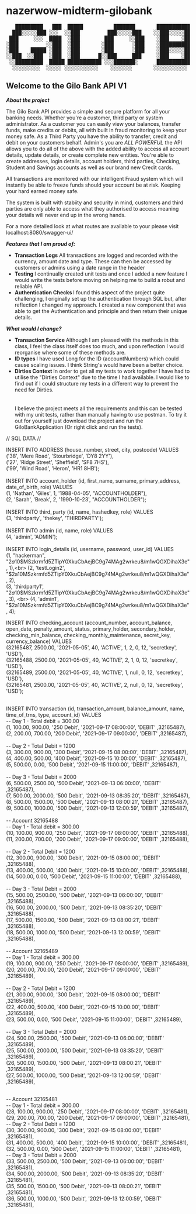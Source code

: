 # nazerwow-midterm-gilobank

<pre>
   █████████   ███  █████          ███████       ███████████    █████████   ██████   █████ █████   ████
  ███░░░░░███ ░░░  ░░███         ███░░░░░███    ░░███░░░░░███  ███░░░░░███ ░░██████ ░░███ ░░███   ███░ 
 ███     ░░░  ████  ░███        ███     ░░███    ░███    ░███ ░███    ░███  ░███░███ ░███  ░███  ███   
░███         ░░███  ░███       ░███      ░███    ░██████████  ░███████████  ░███░░███░███  ░███████    
░███    █████ ░███  ░███       ░███      ░███    ░███░░░░░███ ░███░░░░░███  ░███ ░░██████  ░███░░███   
░░███  ░░███  ░███  ░███      █░░███     ███     ░███    ░███ ░███    ░███  ░███  ░░█████  ░███ ░░███  
 ░░█████████  █████ ███████████ ░░░███████░      ███████████  █████   █████ █████  ░░█████ █████ ░░████
  ░░░░░░░░░  ░░░░░ ░░░░░░░░░░░    ░░░░░░░       ░░░░░░░░░░░  ░░░░░   ░░░░░ ░░░░░    ░░░░░ ░░░░░   ░░░░ </pre>
                                                                                     
<h2> Welcome to the Gilo Bank API V1 </h2>

<strong><em> About the project </em></strong> 

The Gilo Bank API provides a simple and secure platform for all your banking needs. Whether you're a customer, third party or system administrator. 
As a customer you can easily view your balances, transfer funds, make credits or debits, all with built in fraud monitoring to keep your money safe. 
As a Third Party you have the ability to transfer, credit and debit on your customers behalf. 
Admin's you are <em>ALL POWERFUL</em> the API allows you to do all of the above with the added ability to access all account details, update details, 
or create complete new entities. You're able to create addresses, login details, account holders, third parties, Checking, Student and Savings accounts
as well as our brand new Credit cards. 

All transactions are monitored with our intelligent Fraud system which will instantly be able to freeze funds should your account be at risk. Keeping 
your hard earned money safe. 

The system is built with stabiity and security in mind, customers and third parties are only able to access what they authorised to access meaning your 
details will never end up in the wrong hands. 

For a more detailed look at what routes are available to your please visit localhost:8080/swagger-ui/ 


<strong><em> Features that I am proud of: </em> </strong> 

<ul>
  <li> <b>Transaction Logs</b> All transactions are logged and recorded with the currency, amount date and type. These can then be accessed by customers
    or admins using a date range in the header </li>
  <li> <b> Testing </b> I continually created unit tests and once I added a new feature I would write the tests before moving on helping me to build a 
    robut and reliable API. </li>
  <li> <b> Authentication Checks </b> I found this aspect of the project quite challenging, I originally set up the authentication through SQL but, after 
    reflection I changed my approach. I created a new component that was able to get the Authentication and principle and then return their unique details.
  </ul>
  
  <strong><em> What would I change? </em> </strong> 
  <ul>
  <li> <b> Transaction Service </b> Although I am pleased with the methods in this class, I feel the class itself does too much, and upon reflection I would
    reorganise where some of these methods are.</li>
  <li> <b> ID types </b> I have used Long for the ID (accountNumbers) which could cause scaling issues. I think String's would have been a better choice. </li>
  <li> <b> Dirties Context </b> In order to get all my tests to work together I have had to utilise the "Dirties Context" due to the time I had available. 
    I would like to find out if I could structure my tests in a different way to prevent the need for Dirties. </li> <br>
  <br>
  I believe the project meets all the requirements and this can be tested with my unit tests, rather than manually having to use postman. To try it out for 
  yourself just download the project and run the GiloBankApplication (Or right click and run the tests). </ul>
  


// SQL DATA //

INSERT INTO ADDRESS (house_number, street, city, postcode) VALUES <br>
('38', 'Mere Road', 'Stourbridge', 'DY8 2YY'),<br>
('27', 'Ridge Street', 'Sheffield', 'SF8 7HS'),<br>
('99', 'Wind Road', 'Heron', 'HR1 8HB');<br>
<br>
INSERT INTO account_holder (id, first_name, surname, primary_address, date_of_birth, role) VALUES<br>
(1, 'Nathan', 'Giles', 1, '1988-04-05', "ACCOUNTHOLDER"),<br>
(2, 'Sarah', 'Break', 2, '1990-10-23', "ACCOUNTHOLDER");<br>
   <br>
INSERT INTO third_party (id, name, hashedkey, role) VALUES <br>
(3, 'thirdparty', 'thekey', 'THIRDPARTY');<br>
<br>
INSERT INTO admin (id, name, role) VALUES<br>
(4, 'admin', 'ADMIN');<br>
<br>
INSERT INTO login_details (id, username, password, user_id) VALUES<br>
(1, "hackerman", "$2a$10$MSzkrmfd5ZTipY0XkuCbAejBC9g74MAg2wrkeu8/m1wQGXDihaX3e", 1),<br>
(2, 'testLogin2', "$2a$10$MSzkrmfd5ZTipY0XkuCbAejBC9g74MAg2wrkeu8/m1wQGXDihaX3e", 2),<br>
(3, 'thirdparty1', "$2a$10$MSzkrmfd5ZTipY0XkuCbAejBC9g74MAg2wrkeu8/m1wQGXDihaX3e", 3), <br>
(4, 'admin1', "$2a$10$MSzkrmfd5ZTipY0XkuCbAejBC9g74MAg2wrkeu8/m1wQGXDihaX3e", 4);<br>

INSERT INTO checking_account (account_number, account_balance, open_date, penalty_amount, status, primary_holder, secondary_holder, checking_min_balance, checking_monthly_maintenance, secret_key, currency_balance) VALUES <br>
(32165487, 2500.00, '2021-05-05', 40, 'ACTIVE', 1, 2, 0, 12, 'secretkey', 'USD'), <br>
(32165488, 2500.00, '2021-05-05', 40, 'ACTIVE', 2, 1, 0, 12, 'secretkey', 'USD'), <br>
(32165489, 2500.00, '2021-05-05', 40, 'ACTIVE', 1, null, 0, 12, 'secretkey', 'USD'), <br>
(32165481, 2500.00, '2021-05-05', 40, 'ACTIVE', 2, null, 0, 12, 'secretkey', 'USD'); <br>

<br>
INSERT INTO transaction (id, transaction_amount, balance_amount, name, time_of_trns, type, account_id) VALUES <br>
-- Day 1 - Total debit = 300.00 <br>
(1, 100.00, 900.00, '250 Debit', '2021-09-17 08:00:00', 'DEBIT' ,32165487),<br>
(2, 200.00, 700.00, '200 Debit', '2021-09-17 09:00:00', 'DEBIT' ,32165487),<br><br>
-- Day 2 - Total Debit = 1200<br>
(3, 300.00, 900.00, '300 Debit', '2021-09-15 08:00:00', 'DEBIT' ,32165487),<br>
(4, 400.00, 500.00, '400 Debit', '2021-09-15 10:00:00', 'DEBIT' ,32165487),<br>
(5, 500.00, 0.00, '500 Debit', '2021-09-15 11:00:00', 'DEBIT' ,32165487),<br><br>
-- Day 3 - Total Debit = 2000<br>
(6, 500.00, 2500.00, '500 Debit', '2021-09-13 06:00:00', 'DEBIT' ,32165487),<br>
(7, 500.00, 2000.00, '500 Debit', '2021-09-13 08:35:20', 'DEBIT' ,32165487),<br>
(8, 500.00, 1500.00, '500 Debit', '2021-09-13 08:00:21', 'DEBIT' ,32165487),<br>
(9, 500.00, 1000.00, '500 Debit', '2021-09-13 12:00:59', 'DEBIT' ,32165487),<br><br>
-- Account 32165488<br>
-- Day 1 - Total debit = 300.00<br>
(10, 100.00, 900.00, '250 Debit', '2021-09-17 08:00:00', 'DEBIT' ,32165488),<br>
(11, 200.00, 700.00, '200 Debit', '2021-09-17 09:00:00', 'DEBIT' ,32165488),<br><br>
-- Day 2 - Total Debit = 1200<br>
(12, 300.00, 900.00, '300 Debit', '2021-09-15 08:00:00', 'DEBIT' ,32165488),<br>
(13, 400.00, 500.00, '400 Debit', '2021-09-15 10:00:00', 'DEBIT' ,32165488),<br>
(14, 500.00, 0.00, '500 Debit', '2021-09-15 11:00:00', 'DEBIT' ,32165488),<br><br>
-- Day 3 - Total Debit = 2000<br>
(15, 500.00, 2500.00, '500 Debit', '2021-09-13 06:00:00', 'DEBIT' ,32165488),<br>
(16, 500.00, 2000.00, '500 Debit', '2021-09-13 08:35:20', 'DEBIT' ,32165488),<br>
(17, 500.00, 1500.00, '500 Debit', '2021-09-13 08:00:21', 'DEBIT' ,32165488),<br>
(18, 500.00, 1000.00, '500 Debit', '2021-09-13 12:00:59', 'DEBIT' ,32165488),<br><br>
-- Account 32165489<br>
-- Day 1 - Total debit = 300.00<br>
(19, 100.00, 900.00, '250 Debit', '2021-09-17 08:00:00', 'DEBIT' ,32165489),<br>
(20, 200.00, 700.00, '200 Debit', '2021-09-17 09:00:00', 'DEBIT' ,32165489),<br><br>
-- Day 2 - Total Debit = 1200<br>
(21, 300.00, 900.00, '300 Debit', '2021-09-15 08:00:00', 'DEBIT' ,32165489),<br>
(22, 400.00, 500.00, '400 Debit', '2021-09-15 10:00:00', 'DEBIT' ,32165489),<br>
(23, 500.00, 0.00, '500 Debit', '2021-09-15 11:00:00', 'DEBIT' ,32165489),<br><br>
-- Day 3 - Total Debit = 2000<br>
(24, 500.00, 2500.00, '500 Debit', '2021-09-13 06:00:00', 'DEBIT' ,32165489),<br>
(25, 500.00, 2000.00, '500 Debit', '2021-09-13 08:35:20', 'DEBIT' ,32165489),<br>
(26, 500.00, 1500.00, '500 Debit', '2021-09-13 08:00:21', 'DEBIT' ,32165489),<br>
(27, 500.00, 1000.00, '500 Debit', '2021-09-13 12:00:59', 'DEBIT' ,32165489),<br><br>

-- Account 32165481<br>
-- Day 1 - Total debit = 300.00<br>
(28, 100.00, 900.00, '250 Debit', '2021-09-17 08:00:00', 'DEBIT' ,32165481),<br>
(29, 200.00, 700.00, '200 Debit', '2021-09-17 09:00:00', 'DEBIT' ,32165481),<br>
-- Day 2 - Total Debit = 1200<br>
(30, 300.00, 900.00, '300 Debit', '2021-09-15 08:00:00', 'DEBIT' ,32165481),<br>
(31, 400.00, 500.00, '400 Debit', '2021-09-15 10:00:00', 'DEBIT' ,32165481),<br>
(32, 500.00, 0.00, '500 Debit', '2021-09-15 11:00:00', 'DEBIT' ,32165481),<br>
-- Day 3 - Total Debit = 2000 <br>
(33, 500.00, 2500.00, '500 Debit', '2021-09-13 06:00:00', 'DEBIT' ,32165481),<br>
(34, 500.00, 2000.00, '500 Debit', '2021-09-13 08:35:20', 'DEBIT' ,32165481),<br>
(35, 500.00, 1500.00, '500 Debit', '2021-09-13 08:00:21', 'DEBIT' ,32165481),<br>
(36, 500.00, 1000.00, '500 Debit', '2021-09-13 12:00:59', 'DEBIT' ,32165481),<br>


